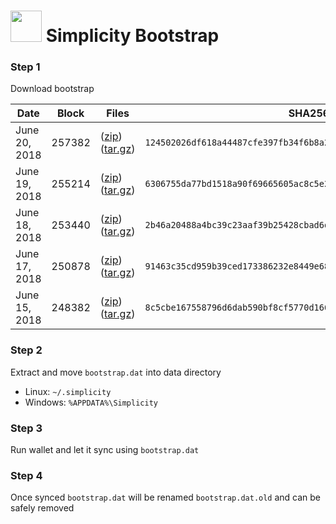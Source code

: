 # <img src="https://i.imgur.com/EVMMO6N.jpg" width="50"> Simplicity Bootstrap

### Step 1
Download bootstrap

| Date  | Block | Files | SHA256 |
| --- | --- | --- | --- |
| June 20, 2018 | 257382 | ([zip](https://transfer.sh/WSS2p/bootstrap.zip)) ([tar.gz](https://transfer.sh/11dJM/bootstrap.tar.gz)) | `124502026df618a44487cfe397fb34f6b8a21eeb0325d4716bf0a457a084a8c9` |
| June 19, 2018 | 255214 | ([zip](https://transfer.sh/PU5MJ/bootstrap.zip)) ([tar.gz](https://transfer.sh/2AfEz/bootstrap.tar.gz)) | `6306755da77bd1518a90f69665605ac8c5e24d987c6339859cf6c8cc71ddd2a7` |
| June 18, 2018 | 253440 | ([zip](https://transfer.sh/j4KdX/bootstrap.zip)) ([tar.gz](https://transfer.sh/Ry3oq/bootstrap.tar.gz)) | `2b46a20488a4bc39c23aaf39b25428cbad6d0e5912d54704f120fce8b7efe969` |
| June 17, 2018 | 250878 | ([zip](https://transfer.sh/sHc7W/bootstrap.zip)) ([tar.gz](https://transfer.sh/UWJ1r/bootstrap.tar.gz)) | `91463c35cd959b39ced173386232e8449e68ffbd9cd9d7239e037fec3e812aaa` |
| June 15, 2018 | 248382 | ([zip](https://transfer.sh/CT4V7/bootstrap.zip)) ([tar.gz](https://transfer.sh/Nj6ay/bootstrap.tar.gz)) | `8c5cbe167558796d6dab590bf8cf5770d1667b1e2c86fe9fd900710936794ddf` |

### Step 2
Extract and move `bootstrap.dat` into data directory

* Linux: `~/.simplicity`
* Windows: `%APPDATA%\Simplicity`

### Step 3
Run wallet and let it sync using `bootstrap.dat`

### Step 4
Once synced `bootstrap.dat` will be renamed `bootstrap.dat.old` and can be safely removed
